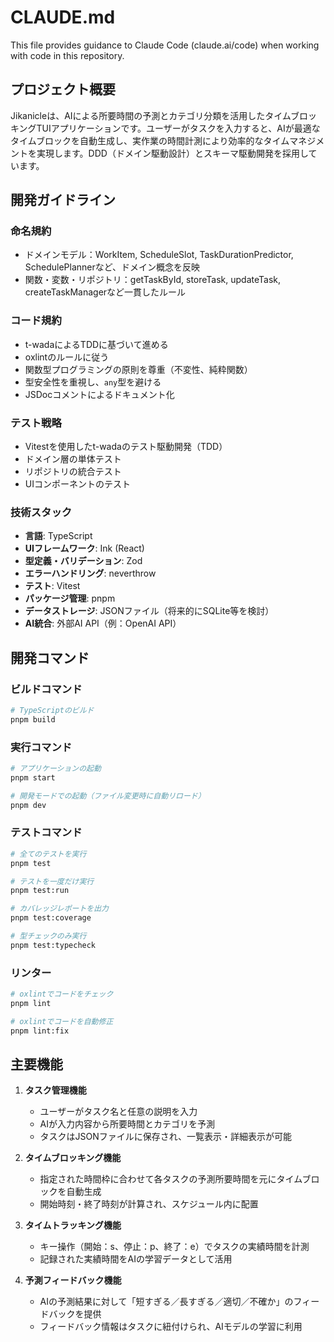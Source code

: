 # CLAUDE.md

This file provides guidance to Claude Code (claude.ai/code) when working with code in this repository.

## プロジェクト概要

Jikanicleは、AIによる所要時間の予測とカテゴリ分類を活用したタイムブロッキングTUIアプリケーションです。ユーザーがタスクを入力すると、AIが最適なタイムブロックを自動生成し、実作業の時間計測により効率的なタイムマネジメントを実現します。DDD（ドメイン駆動設計）とスキーマ駆動開発を採用しています。

## 開発ガイドライン

### 命名規約
- ドメインモデル：WorkItem, ScheduleSlot, TaskDurationPredictor, SchedulePlannerなど、ドメイン概念を反映
- 関数・変数・リポジトリ：getTaskById, storeTask, updateTask, createTaskManagerなど一貫したルール

### コード規約
- t-wadaによるTDDに基づいて進める
- oxlintのルールに従う
- 関数型プログラミングの原則を尊重（不変性、純粋関数）
- 型安全性を重視し、`any`型を避ける
- JSDocコメントによるドキュメント化

### テスト戦略
- Vitestを使用したt-wadaのテスト駆動開発（TDD）
- ドメイン層の単体テスト
- リポジトリの統合テスト
- UIコンポーネントのテスト

### 技術スタック
- **言語**: TypeScript
- **UIフレームワーク**: Ink (React)
- **型定義・バリデーション**: Zod
- **エラーハンドリング**: neverthrow
- **テスト**: Vitest
- **パッケージ管理**: pnpm
- **データストレージ**: JSONファイル（将来的にSQLite等を検討）
- **AI統合**: 外部AI API（例：OpenAI API）

## 開発コマンド

### ビルドコマンド
```bash
# TypeScriptのビルド
pnpm build
```

### 実行コマンド
```bash
# アプリケーションの起動
pnpm start

# 開発モードでの起動（ファイル変更時に自動リロード）
pnpm dev
```

### テストコマンド
```bash
# 全てのテストを実行
pnpm test

# テストを一度だけ実行
pnpm test:run

# カバレッジレポートを出力
pnpm test:coverage

# 型チェックのみ実行
pnpm test:typecheck
```

### リンター
```bash
# oxlintでコードをチェック
pnpm lint

# oxlintでコードを自動修正
pnpm lint:fix
```
## 主要機能
1. **タスク管理機能**
   - ユーザーがタスク名と任意の説明を入力
   - AIが入力内容から所要時間とカテゴリを予測
   - タスクはJSONファイルに保存され、一覧表示・詳細表示が可能

2. **タイムブロッキング機能**
   - 指定された時間枠に合わせて各タスクの予測所要時間を元にタイムブロックを自動生成
   - 開始時刻・終了時刻が計算され、スケジュール内に配置

3. **タイムトラッキング機能**
   - キー操作（開始：s、停止：p、終了：e）でタスクの実績時間を計測
   - 記録された実績時間をAIの学習データとして活用

4. **予測フィードバック機能**
   - AIの予測結果に対して「短すぎる／長すぎる／適切／不確か」のフィードバックを提供
   - フィードバック情報はタスクに紐付けられ、AIモデルの学習に利用

